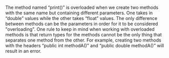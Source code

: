 The method named “print()” is overloaded when we create two methods with the same name but containing different parameters. One takes in “double” values while the other takes “float” values. The only difference between methods can be the parameters in order for it to be considered "overloading". One rule to keep in mind when working with overloaded methods is that return types for the methods cannot be the only thing that separates one method from the other. For example, creating two methods with the headers “public int methodA()” and “public double methodA()” will result in an error.

